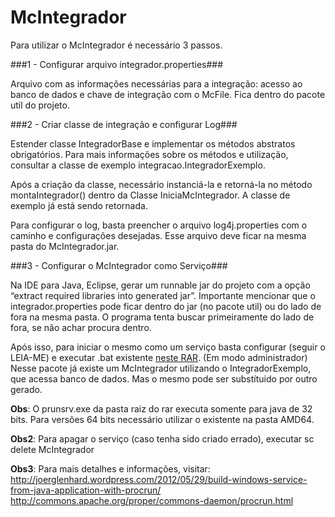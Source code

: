 # McIntegrador
Para utilizar o McIntegrador é necessário 3 passos.

###1 - Configurar arquivo integrador.properties###

Arquivo com as informações necessárias para a integração: acesso ao banco de dados e chave de integração com o McFile. Fica dentro do pacote util do projeto.

###2 - Criar classe de integração e configurar Log###

Estender classe IntegradorBase e implementar os métodos abstratos obrigatórios. Para mais informações sobre os métodos e utilização, consultar a classe de exemplo integracao.IntegradorExemplo.

Após a criação da classe, necessário instanciá-la e retorná-la no método montaIntegrador() dentro da Classe IniciaMcIntegrador. A classe de exemplo já está sendo retornada.

Para configurar o log, basta preencher o arquivo log4j.properties com o caminho e configurações desejadas. Esse arquivo deve ficar na mesma pasta do McIntegrador.jar.

###3 - Configurar o McIntegrador como Serviço###

Na IDE para Java, Eclipse, gerar um runnable jar do projeto com a opção “extract required libraries into generated jar”. Importante mencionar que o integrador.properties pode ficar dentro do jar (no pacote util) ou do lado de fora na mesma pasta. O programa tenta buscar primeiramente do lado de fora, se não achar procura dentro.

Após isso, para iniciar o mesmo como um serviço basta configurar (seguir o LEIA-ME) e executar .bat existente <a href='https://s3.amazonaws.com/helpscout.net/docs/assets/54743955e4b0f6394183bb9e/attachments/5621414d903360610fc68e38/McFile.rar'>neste RAR</a>. (Em modo administrador) Nesse pacote já existe um McIntegrador utilizando o IntegradorExemplo, que acessa banco de dados. Mas o mesmo pode ser substítuido por outro gerado.

<b>Obs</b>: O prunsrv.exe da pasta raiz do rar executa somente para java de 32 bits. Para versões 64 bits necessário utilizar o existente na pasta AMD64.<br/>

<b>Obs2</b>: Para apagar o serviço (caso tenha sido criado errado), executar sc delete McIntegrador

<b>Obs3</b>: Para mais detalhes e informações, visitar:<br/>
  http://joerglenhard.wordpress.com/2012/05/29/build-windows-service-from-java-application-with-procrun/<br/>
  http://commons.apache.org/proper/commons-daemon/procrun.html
